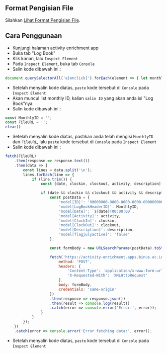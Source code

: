 ## Format Pengisian File
Silahkan [Lihat Format Pengisian File](https://github.com/syauqqii/dump-enrichment/tree/main/Format%20Pengisian).

## Cara Penggunaan
- Kunjungi halaman activity enrichment app
- Buka tab "Log Book"
- Klik kanan, lalu `Inspect Element`
- Pada `Inspect Element`, buka tab `Console`
- Salin kode dibawah ini :
```javascript
document.querySelectorAll('a[onclick]').forEach(element => { let monthText = element.textContent.trim(); let match = element.getAttribute('onclick').match(/tabClick\('([^']+)'\)/); if (match) console.log(`${monthText}: ${match[1]}`); });
```
- Setelah menyalin kode diatas, `paste` kode tersebut di `Console` pada `Inspect Element`
- Akan muncul list monthly ID, kalian `salin ID` yang akan anda isi "Log Book"nya
- Salin kode dibawah ini :
```javascript
const MonthlyID = '';
const FileURL = '';
clear()
```
- Setelah menyalin kode diatas, pastikan anda telah mengisi `MonthlyID` dan `FileURL`, lalu `paste` kode tersebut di `Console` pada `Inspect Element`
- Salin kode dibawah ini :
```javascript
fetch(FileURL)
    .then(response => response.text())
    .then(data => {
        const lines = data.split('\n');
        lines.forEach(line => {
            if (line.trim()) {
                const [date, clockin, clockout, activity, description] = line.split('|');

                if (date && clockin && clockout && activity && description) {
                    const postData = {
                        'model[ID]': '00000000-0000-0000-0000-000000000000',
                        'model[LogBookHeaderID]': MonthlyID,
                        'model[Date]': `${date}T00:00:00`,
                        'model[Activity]': activity,
                        'model[ClockIn]': clockin,
                        'model[ClockOut]': clockout,
                        'model[Description]': description,
                        'model[flagjulyactive]': 'false'
                    };

                    const formBody = new URLSearchParams(postData).toString();

                    fetch('https://activity-enrichment.apps.binus.ac.id/LogBook/StudentSave', {
                        method: 'POST',
                        headers: {
                            'Content-Type': 'application/x-www-form-urlencoded; charset=UTF-8',
                            'X-Requested-With': 'XMLHttpRequest'
                        },
                        body: formBody,
                        credentials: 'same-origin'
                    })
                    .then(response => response.json())
                    .then(result => console.log(result))
                    .catch(error => console.error('Error:', error));
                }
            }
        });
    })
    .catch(error => console.error('Error fetching data:', error));
```
- Setelah menyalin kode diatas, `paste` kode tersebut di `Console` pada `Inspect Element`
